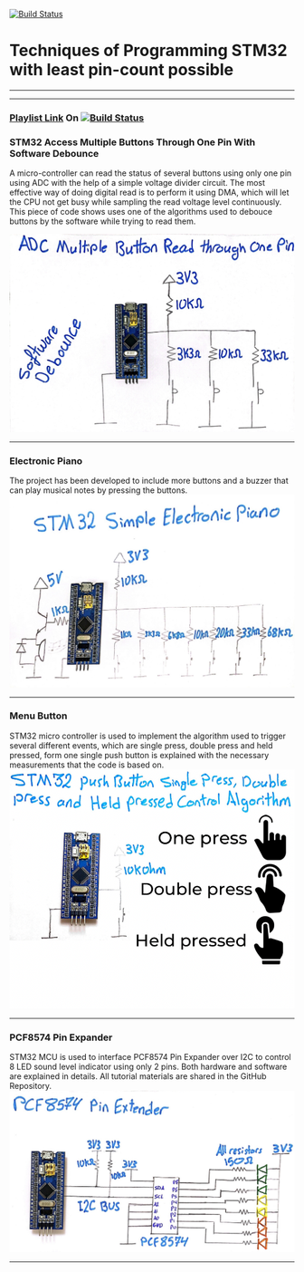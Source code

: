 [![Build Status](https://img.shields.io/badge/USEFUL%20ELECTRONICS-YOUTUBE-red)](https://www.youtube.com/channel/UC5zdou2_vz6rjpqMJ23UnQg)
#  Techniques of Programming STM32 with least pin-count possible 
***
***

### [Playlist Link](https://img.shields.io/badge/YouTube-FF0000?style=for-the-badge&logo=youtube&logoColor=white) On [![Build Status](https://img.shields.io/badge/YouTube-FF0000?style=for-the-badge&logo=youtube&logoColor=white)](https://www.youtube.com/watch?v=npfm74aswP8&list=PL6JRJSblHowDlqM-Fut5b1vjC62iKF4Wy&index=1) 

### STM32 Access Multiple Buttons Through One Pin With Software Debounce
A micro-controller can read the status of several buttons using only one pin using ADC with the help of a simple voltage divider circuit. The most effective way of doing digital read is to perform it using DMA, which will let the CPU not get busy while sampling the read voltage level continuously. This piece of code shows uses one of the algorithms used to debouce buttons by the software while trying to read them.

![Circuit Diagram](https://github.com/UsefulElectronics/stm32-soft-debounce-adc-buttons-read/blob/main/Circuit%20diagram/voltage%20divider%20circuit.jpg)
***
### Electronic Piano 
The project has been developed to include more buttons and a buzzer that can play musical notes by pressing the buttons.
![Circuit Diagram](https://github.com/UsefulElectronics/stm32-soft-debounce-adc-buttons-read/blob/main/Circuit%20diagram/Electronic%20Piano.jpg)
***
### Menu Button 
STM32 micro controller is used to implement  the algorithm used to trigger several different events, which are single press, double press and held pressed, form one single push button is explained with the necessary measurements that the code is based on.
![Circuit Diagram](https://github.com/UsefulElectronics/stm32-soft-debounce-adc-buttons-read/blob/main/Circuit%20diagram/MenuButton.png)
***
### PCF8574 Pin Expander
STM32 MCU is used to interface PCF8574 Pin Expander over I2C to control 8 LED sound level indicator using only 2 pins. Both hardware and software are explained in details. All tutorial materials are shared in the GitHub Repository.
![Circuit Diagram](https://github.com/UsefulElectronics/stm32-soft-debounce-adc-buttons-read/blob/main/Circuit%20diagram/Sound%20Level%20Expander%20Circuit%20Diagram%20Connection.jpg)
***

